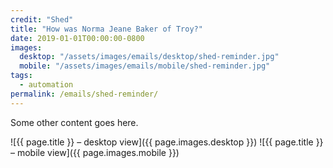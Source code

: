 ```yaml
---
credit: "Shed"
title: "How was Norma Jeane Baker of Troy?"
date: 2019-01-01T00:00:00-0800
images:
  desktop: "/assets/images/emails/desktop/shed-reminder.jpg"
  mobile: "/assets/images/emails/mobile/shed-reminder.jpg"
tags:
  - automation
permalink: /emails/shed-reminder/
---
```

Some other content goes here.

![{{ page.title }} – desktop view]({{ page.images.desktop }})
![{{ page.title }} – mobile view]({{ page.images.mobile }})
